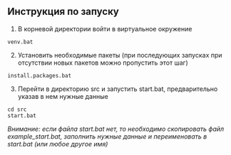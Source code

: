 ## Инструкция по запуску
1. В корневой директории войти в виртуальное окружение
```commandline
venv.bat
```
2. Установить необходимые пакеты (при последующих запусках при отсутствии новых пакетов можно пропустить этот шаг)
```commandline
install.packages.bat
```
3. Перейти в директорию src и запустить start.bat, предварительно указав в нем нужные данные
```commandline
cd src
start.bat
```
*Внимание: если файла start.bat нет, то
необходимо скопировать файл example_start.bat,
заполнить нужные данные и переименовать в start.bat
(или любое другое имя)*
